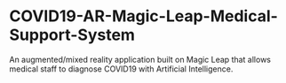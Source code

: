 # COVID19-AR-Magic-Leap-Medical-Support-System
An augmented/mixed reality application built on Magic Leap that allows medical staff to diagnose COVID19 with Artificial Intelligence.
